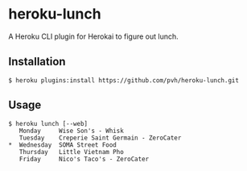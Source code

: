 # heroku-lunch

A Heroku CLI plugin for Herokai to figure out lunch.

## Installation

```
$ heroku plugins:install https://github.com/pvh/heroku-lunch.git
```

## Usage

```
$ heroku lunch [--web]
   Monday     Wise Son's - Whisk
   Tuesday    Creperie Saint Germain - ZeroCater
*  Wednesday  SOMA Street Food
   Thursday   Little Vietnam Pho
   Friday     Nico's Taco's - ZeroCater
```
